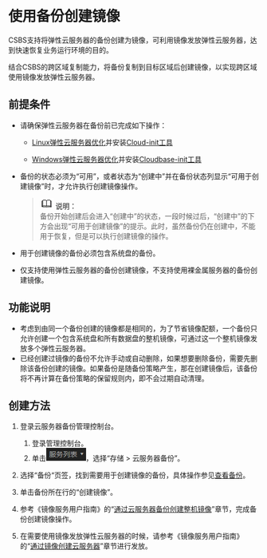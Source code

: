 # 使用备份创建镜像<a name="ZH-CN_TOPIC_0067911222"></a>

CSBS支持将弹性云服务器的备份创建为镜像，可利用镜像发放弹性云服务器，达到快速恢复业务运行环境的目的。

结合CSBS的跨区域复制能力，将备份复制到目标区域后创建镜像，以实现跨区域使用镜像发放弹性云服务器。

## 前提条件<a name="section17298602104539"></a>

-   请确保弹性云服务器在备份前已完成如下操作：
    -   [Linux弹性云服务器优化](http://support.huaweicloud.com/usermanual-ims/zh-cn_topic_0047501133.html)并安装[Cloud-init工具](http://support.huaweicloud.com/usermanual-ims/zh-cn_topic_0030730603.html)

    -   [Windows弹性云服务器优化](http://support.huaweicloud.com/usermanual-ims/zh-cn_topic_0047501112.html)并安装[Cloudbase-init工具](http://support.huaweicloud.com/usermanual-ims/zh-cn_topic_0030730602.html)

-   备份的状态必须为“可用”，或者状态为“创建中”并在备份状态列显示“可用于创建镜像”时，才允许执行创建镜像操作。

    >![](public_sys-resources/icon-note.gif) **说明：**   
    >备份开始创建后会进入“创建中”的状态，一段时候过后，“创建中”的下方会出现“可用于创建镜像”的提示。此时，虽然备份仍在创建中，不能用于恢复，但是可以执行创建镜像的操作。  

-   用于创建镜像的备份必须包含系统盘的备份。
-   仅支持使用弹性云服务器的备份创建镜像，不支持使用裸金属服务器的备份创建镜像。

## 功能说明<a name="section13781852174819"></a>

-   考虑到由同一个备份创建的镜像都是相同的，为了节省镜像配额，一个备份只允许创建一个包含系统盘和所有数据盘的整机镜像，可通过这一个整机镜像发放多个弹性云服务器。
-   已经创建过镜像的备份不允许手动或自动删除，如果想要删除备份，需要先删除该备份创建的镜像。如果备份是随备份策略产生，那在创建镜像后，该备份将不再计算在备份策略的保留规则内，即不会过期自动清理。

## 创建方法<a name="section20267152222857"></a>

1.  登录云服务器备份管理控制台。
    1.  登录管理控制台。
    2.  单击![](figures/list.png)，选择“存储 \> 云服务器备份”。

2.  选择“备份“页签，找到需要用于创建镜像的备份，具体操作参见[查看备份](查看备份.md)。
3.  单击备份所在行的“创建镜像”。
4.  参考《镜像服务用户指南》的“[通过云服务器备份创建整机镜像](https://support.huaweicloud.com/usermanual-ims/zh-cn_topic_0093344231.html)”章节，完成备份创建镜像操作。
5.  在需要使用镜像发放弹性云服务器的时候，请参考《镜像服务用户指南》的“[通过镜像创建云服务器](https://support.huaweicloud.com/usermanual-ims/zh-cn_topic_0030713200.html)”章节进行发放。

